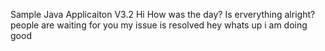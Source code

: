 
Sample Java Applicaiton V3.2
Hi How was the day?
Is erverything alright?
people are waiting for you
my issue is resolved
hey
whats up
i am doing good
